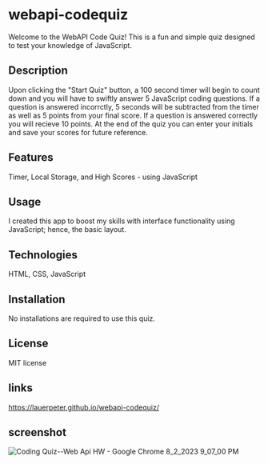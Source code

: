 # webapi-codequiz

Welcome to the WebAPI Code Quiz! This is a fun and simple quiz designed to test your knowledge of JavaScript. 

## Description 

Upon clicking the "Start Quiz" button, a 100 second timer will begin to count down and you will have to swiftly answer 5 JavaScript coding questions. If a question is answered incorrctly, 5 seconds will be subtracted from the timer as well as 5 points from your final score. If a question is answered correctly you will recieve 10 points. At the end of the quiz you can enter your initials and save your scores for future reference. 

## Features

Timer, Local Storage, and High Scores - using JavaScript

## Usage 

I created this app to boost my skills with interface functionality using JavaScript; hence, the basic layout.

## Technologies

HTML, CSS, JavaScript

## Installation

No installations are required to use this quiz.

## License

MIT license 


## links

https://lauerpeter.github.io/webapi-codequiz/

## screenshot
![Coding Quiz--Web Api HW - Google Chrome 8_2_2023 9_07_00 PM](https://github.com/LauerPeter/webapi-codequiz/assets/135652706/d6349131-73e5-48aa-9833-66d4b122d392)

